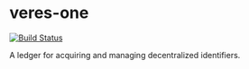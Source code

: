 # veres-one

[![Build Status](https://ci.digitalbazaar.com/buildStatus/icon?job=veres-one)](https://ci.digitalbazaar.com/job/veres-one)

A ledger for acquiring and managing decentralized identifiers.
